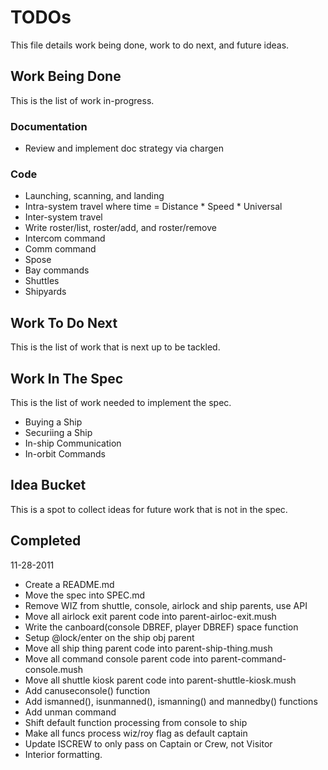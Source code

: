 # TODOs

This file details work being done, work to do next, and future ideas.

## Work Being Done

This is the list of work in-progress.

### Documentation

* Review and implement doc strategy via chargen

### Code

* Launching, scanning, and landing
* Intra-system travel where time = Distance * Speed * Universal
* Inter-system travel
* Write roster/list, roster/add, and roster/remove
* Intercom command
* Comm command
* Spose
* Bay commands
* Shuttles
* Shipyards

## Work To Do Next

This is the list of work that is next up to be tackled.


## Work In The Spec

This is the list of work needed to implement the spec.

* Buying a Ship
* Securiing a Ship
* In-ship Communication
* In-orbit Commands

## Idea Bucket

This is a spot to collect ideas for future work that is not in the spec.

## Completed

11-28-2011

* Create a README.md
* Move the spec into SPEC.md
* Remove WIZ from shuttle, console, airlock and ship parents, use API
* Move all airlock exit parent code into parent-airloc-exit.mush
* Write the canboard(console DBREF, player DBREF) space function
* Setup @lock/enter on the ship obj parent
* Move all ship thing parent code into parent-ship-thing.mush
* Move all command console parent code into parent-command-console.mush
* Move all shuttle kiosk parent code into parent-shuttle-kiosk.mush
* Add canuseconsole() function
* Add ismanned(), isunmanned(), ismanning() and mannedby() functions
* Add unman command
* Shift default function processing from console to ship
* Make all funcs process wiz/roy flag as default captain
* Update ISCREW to only pass on Captain or Crew, not Visitor
* Interior formatting.

